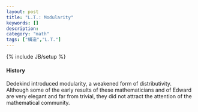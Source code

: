 ```yaml
---
layout: post
title: "L.T.: Modularity"
keywords: []
description: 
category: "math"
tags: ["構造","L.T."]
---
```

{% include JB/setup %}

#### History
Dedekind introduced modularity, a weakened form of distributivity. Although some
of the early results of these mathematicians and of Edward are very elegant and
far from trivial, they did not attract the attention of the mathematical
community.
